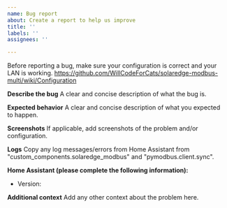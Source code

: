 ```yaml
---
name: Bug report
about: Create a report to help us improve
title: ''
labels: ''
assignees: ''

---
```


Before reporting a bug, make sure your configuration is correct and your LAN is working.
https://github.com/WillCodeForCats/solaredge-modbus-multi/wiki/Configuration

**Describe the bug**
A clear and concise description of what the bug is.

**Expected behavior**
A clear and concise description of what you expected to happen.

**Screenshots**
If applicable, add screenshots of the problem and/or configuration.

**Logs**
Copy any log messages/errors from Home Assistant from "custom_components.solaredge_modbus" and "pymodbus.client.sync".

**Home Assistant (please complete the following information):**
 - Version:

**Additional context**
Add any other context about the problem here.
